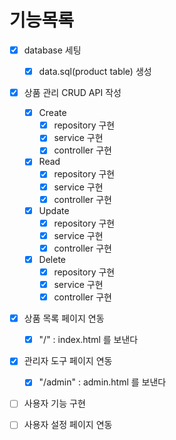 # 기능목록

- [x] database 세팅
    - [x] data.sql(product table) 생성

- [x] 상품 관리 CRUD API 작성
    - [x] Create
        - [x] repository 구현
        - [x] service 구현
        - [x] controller 구현
    - [x] Read
        - [x] repository 구현
        - [x] service 구현
        - [x] controller 구현
    - [x] Update
        - [x] repository 구현
        - [x] service 구현
        - [x] controller 구현
    - [x] Delete
        - [x] repository 구현
        - [x] service 구현
        - [x] controller 구현
- [x] 상품 목록 페이지 연동
    - [x] "/" : index.html 를 보낸다
- [x] 관리자 도구 페이지 연동
    - [x] "/admin" : admin.html 를 보낸다
- [ ] 사용자 기능 구현
- [ ] 사용자 설정 페이지 연동

